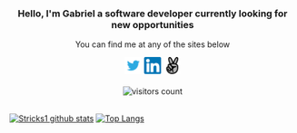 <h3 align='center'>Hello, I'm Gabriel a software developer currently looking for new opportunities
</h3>

<p align='center'>You can find me at any of the sites below</p>

<div align='center'>
  <a href="https://twitter.com/gabriel_stricks"><img alt="Twitter" height="30" src="images/twitter.png"/></a>
  <a href="https://www.linkedin.com/in/gabriel-malheiros-silveira"><img alt="LinkedIn" height="30" src="images/linkedin.png"/></a>
  <a href="https://angel.co/u/gabriel-malheiros-silveira"><img  height="30" alt="AngelList" src="images/angelList.png"/></a>
</div>

<br />

<div align='center'>
  <img align='center' alt="visitors count" src="https://visitor-badge.glitch.me/badge?page_id=stricks1">
</div>

<br />

[![Stricks1 github stats](https://github-readme-stats.vercel.app/api?username=stricks1&show_icons=true&theme=radical)](https://github.com/stricks1/github-readme-stats)  [![Top Langs](https://github-readme-stats.vercel.app/api/top-langs/?username=stricks1&show_icons=true&theme=radical&layout=compact)](https://github.com/stricks1/github-readme-stats)

